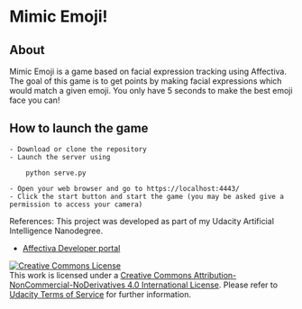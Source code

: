 # Mimic Emoji!


## About


Mimic Emoji is a game based on facial expression tracking using Affectiva. The goal of this game is to get points by making facial expressions which would match a given emoji. You only have 5 seconds to make the best emoji face you can!

## How to launch the game

	- Download or clone the repository
	- Launch the server using 
	
		python serve.py
		
	- Open your web browser and go to https://localhost:4443/
	- Click the start button and start the game (you may be asked give a permission to access your camera)


	
	
	
References:
This project was developed as part of my Udacity Artificial Intelligence Nanodegree.

- [Affectiva Developer portal](http://developer.affectiva.com/index.html)

<a rel="license" href="http://creativecommons.org/licenses/by-nc-nd/4.0/"><img alt="Creative Commons License" style="border-width:0" src="https://i.creativecommons.org/l/by-nc-nd/4.0/88x31.png" /></a><br />This work is licensed under a <a rel="license" href="http://creativecommons.org/licenses/by-nc-nd/4.0/">Creative Commons Attribution-NonCommercial-NoDerivatives 4.0 International License</a>. Please refer to [Udacity Terms of Service](https://www.udacity.com/legal) for further information.
